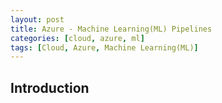```yaml
---
layout: post
title: Azure - Machine Learning(ML) Pipelines
categories: [cloud, azure, ml]
tags: [Cloud, Azure, Machine Learning(ML)]
---
```


## Introduction
